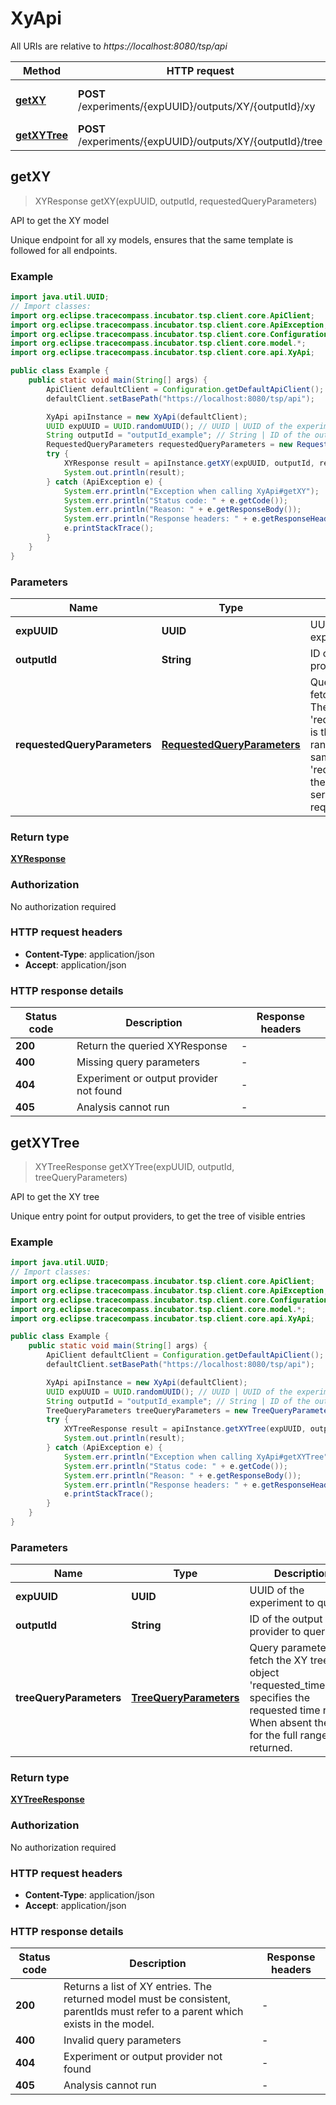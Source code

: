 # XyApi

All URIs are relative to *https://localhost:8080/tsp/api*

| Method | HTTP request | Description |
|------------- | ------------- | -------------|
| [**getXY**](XyApi.md#getXY) | **POST** /experiments/{expUUID}/outputs/XY/{outputId}/xy | API to get the XY model |
| [**getXYTree**](XyApi.md#getXYTree) | **POST** /experiments/{expUUID}/outputs/XY/{outputId}/tree | API to get the XY tree |



## getXY

> XYResponse getXY(expUUID, outputId, requestedQueryParameters)

API to get the XY model

Unique endpoint for all xy models, ensures that the same template is followed for all endpoints.

### Example

```java
import java.util.UUID;
// Import classes:
import org.eclipse.tracecompass.incubator.tsp.client.core.ApiClient;
import org.eclipse.tracecompass.incubator.tsp.client.core.ApiException;
import org.eclipse.tracecompass.incubator.tsp.client.core.Configuration;
import org.eclipse.tracecompass.incubator.tsp.client.core.model.*;
import org.eclipse.tracecompass.incubator.tsp.client.core.api.XyApi;

public class Example {
    public static void main(String[] args) {
        ApiClient defaultClient = Configuration.getDefaultApiClient();
        defaultClient.setBasePath("https://localhost:8080/tsp/api");

        XyApi apiInstance = new XyApi(defaultClient);
        UUID expUUID = UUID.randomUUID(); // UUID | UUID of the experiment to query
        String outputId = "outputId_example"; // String | ID of the output provider to query
        RequestedQueryParameters requestedQueryParameters = new RequestedQueryParameters(); // RequestedQueryParameters | Query parameters to fetch the XY model. The object 'requested_timerange' is the requested time range and number of samples. The array 'requested_items' is the list of entryId or seriesId being requested.
        try {
            XYResponse result = apiInstance.getXY(expUUID, outputId, requestedQueryParameters);
            System.out.println(result);
        } catch (ApiException e) {
            System.err.println("Exception when calling XyApi#getXY");
            System.err.println("Status code: " + e.getCode());
            System.err.println("Reason: " + e.getResponseBody());
            System.err.println("Response headers: " + e.getResponseHeaders());
            e.printStackTrace();
        }
    }
}
```

### Parameters


| Name | Type | Description  | Notes |
|------------- | ------------- | ------------- | -------------|
| **expUUID** | **UUID**| UUID of the experiment to query | |
| **outputId** | **String**| ID of the output provider to query | |
| **requestedQueryParameters** | [**RequestedQueryParameters**](RequestedQueryParameters.md)| Query parameters to fetch the XY model. The object &#39;requested_timerange&#39; is the requested time range and number of samples. The array &#39;requested_items&#39; is the list of entryId or seriesId being requested. | |

### Return type

[**XYResponse**](XYResponse.md)

### Authorization

No authorization required

### HTTP request headers

- **Content-Type**: application/json
- **Accept**: application/json

### HTTP response details
| Status code | Description | Response headers |
|-------------|-------------|------------------|
| **200** | Return the queried XYResponse |  -  |
| **400** | Missing query parameters |  -  |
| **404** | Experiment or output provider not found |  -  |
| **405** | Analysis cannot run |  -  |


## getXYTree

> XYTreeResponse getXYTree(expUUID, outputId, treeQueryParameters)

API to get the XY tree

Unique entry point for output providers, to get the tree of visible entries

### Example

```java
import java.util.UUID;
// Import classes:
import org.eclipse.tracecompass.incubator.tsp.client.core.ApiClient;
import org.eclipse.tracecompass.incubator.tsp.client.core.ApiException;
import org.eclipse.tracecompass.incubator.tsp.client.core.Configuration;
import org.eclipse.tracecompass.incubator.tsp.client.core.model.*;
import org.eclipse.tracecompass.incubator.tsp.client.core.api.XyApi;

public class Example {
    public static void main(String[] args) {
        ApiClient defaultClient = Configuration.getDefaultApiClient();
        defaultClient.setBasePath("https://localhost:8080/tsp/api");

        XyApi apiInstance = new XyApi(defaultClient);
        UUID expUUID = UUID.randomUUID(); // UUID | UUID of the experiment to query
        String outputId = "outputId_example"; // String | ID of the output provider to query
        TreeQueryParameters treeQueryParameters = new TreeQueryParameters(); // TreeQueryParameters | Query parameters to fetch the XY tree. The object 'requested_timerange' specifies the requested time range. When absent the tree for the full range is returned.
        try {
            XYTreeResponse result = apiInstance.getXYTree(expUUID, outputId, treeQueryParameters);
            System.out.println(result);
        } catch (ApiException e) {
            System.err.println("Exception when calling XyApi#getXYTree");
            System.err.println("Status code: " + e.getCode());
            System.err.println("Reason: " + e.getResponseBody());
            System.err.println("Response headers: " + e.getResponseHeaders());
            e.printStackTrace();
        }
    }
}
```

### Parameters


| Name | Type | Description  | Notes |
|------------- | ------------- | ------------- | -------------|
| **expUUID** | **UUID**| UUID of the experiment to query | |
| **outputId** | **String**| ID of the output provider to query | |
| **treeQueryParameters** | [**TreeQueryParameters**](TreeQueryParameters.md)| Query parameters to fetch the XY tree. The object &#39;requested_timerange&#39; specifies the requested time range. When absent the tree for the full range is returned. | |

### Return type

[**XYTreeResponse**](XYTreeResponse.md)

### Authorization

No authorization required

### HTTP request headers

- **Content-Type**: application/json
- **Accept**: application/json

### HTTP response details
| Status code | Description | Response headers |
|-------------|-------------|------------------|
| **200** | Returns a list of XY entries. The returned model must be consistent, parentIds must refer to a parent which exists in the model. |  -  |
| **400** | Invalid query parameters |  -  |
| **404** | Experiment or output provider not found |  -  |
| **405** | Analysis cannot run |  -  |

